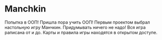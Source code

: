 # Manchkin
Попытка в ООП!
Пришла пора учить ООП! Первым проектом выбрал настольную игру Манчкин. Придумывать ничего не надо! Вся игра раписана от и до. Карты и правила игры
находятся в открытом доступе.
